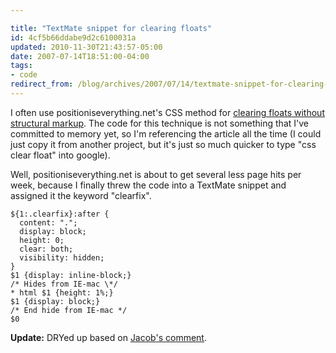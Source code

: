 ```yaml
---

title: "TextMate snippet for clearing floats"
id: 4cf5b66ddabe9d2c6100031a
updated: 2010-11-30T21:43:57-05:00
date: 2007-07-14T18:51:00-04:00
tags:
- code
redirect_from: /blog/archives/2007/07/14/textmate-snippet-for-clearing-floats/
---
```


I often use positioniseverything.net's CSS method for [clearing floats without structural markup](http://www.positioniseverything.net/easyclearing.html). The code for this technique is not something that I've committed to memory yet, so I'm referencing the article all the time (I could just copy it from another project, but it's just so much quicker to type "css clear float" into google).

Well, positioniseverything.net is about to get several less page hits per week, because I finally threw the code into a TextMate snippet and assigned it the keyword "clearfix".

    ${1:.clearfix}:after {
      content: ".";
      display: block;
      height: 0;
      clear: both;
      visibility: hidden;
    }
    $1 {display: inline-block;}
    /* Hides from IE-mac \*/
    * html $1 {height: 1%;}
    $1 {display: block;}
    /* End hide from IE-mac */
    $0

**Update:** DRYed up based on [Jacob's comment](http://opensoul.org/2007/7/14/textmate-snippet-for-clearing-floats#comment-3230).
